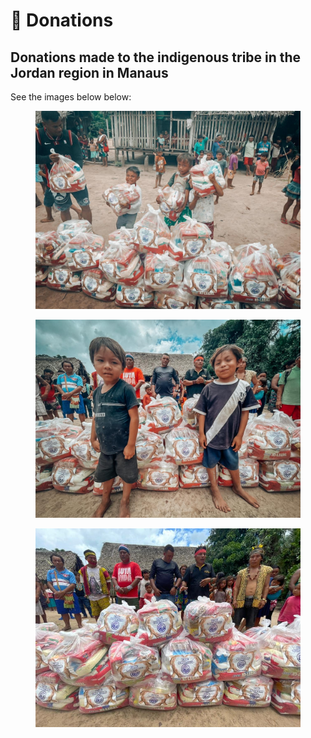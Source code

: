 # 💜 Donations

## Donations made to the indigenous tribe in the Jordan region in Manaus

See the images below below:

<figure><img src="../.gitbook/assets/photo1646533079 (1).jpeg" alt=""><figcaption></figcaption></figure>

<figure><img src="../.gitbook/assets/photo1646533079 (2).jpeg" alt=""><figcaption></figcaption></figure>

<figure><img src="../.gitbook/assets/photo1646532547.jpeg" alt=""><figcaption></figcaption></figure>
